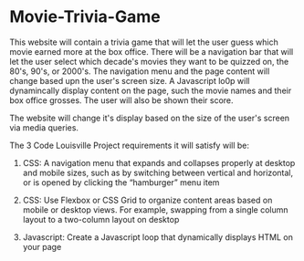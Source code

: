 # Movie-Trivia-Game

This website will contain a trivia game that will let the user guess which movie earned more at the box office.  There will be a navigation bar that will let the user select which decade's movies they want to be quizzed on, the 80's, 90's, or 2000's.  The navigation menu and the page content will change based upn the user's screen size.  A Javascript lo0p will dynamincally display content on the page, such the movie names and their box office grosses.  The user will also be shown their score.      

The website will change it's display based on the size of the user's screen via media queries.  

The 3 Code Louisville Project requirements it will satisfy will be:

1. CSS:  A navigation menu that expands and collapses properly at desktop and mobile sizes, such as by switching between vertical and horizontal, or is opened by clicking the “hamburger” menu item

2. CSS:  Use Flexbox or CSS Grid to organize content areas based on mobile or desktop views. For example, swapping from a single column layout to a two-column layout on desktop

3. Javascript:  Create a Javascript loop that dynamically displays HTML on your page 
